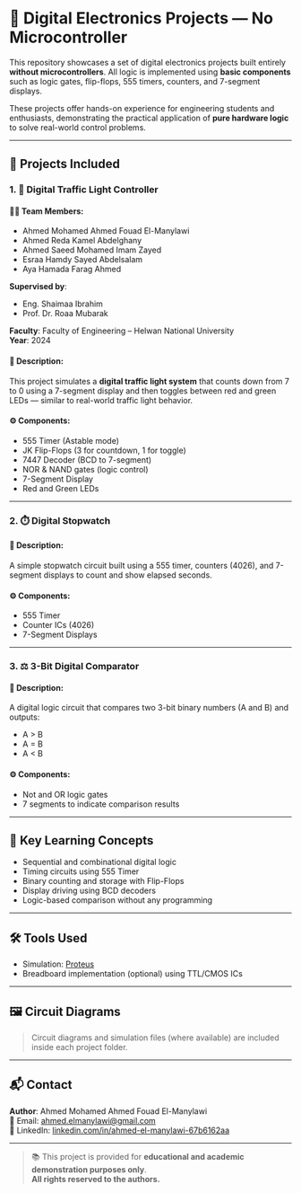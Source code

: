# 🔌 Digital Electronics Projects — No Microcontroller

This repository showcases a set of digital electronics projects built entirely **without microcontrollers**. All logic is implemented using **basic components** such as logic gates, flip-flops, 555 timers, counters, and 7-segment displays.

These projects offer hands-on experience for engineering students and enthusiasts, demonstrating the practical application of **pure hardware logic** to solve real-world control problems.

---

## 📂 Projects Included

### 1. 🚦 Digital Traffic Light Controller

#### 👨‍🎓 Team Members:
- Ahmed Mohamed Ahmed Fouad El-Manylawi  
- Ahmed Reda Kamel Abdelghany  
- Ahmed Saeed Mohamed Imam Zayed  
- Esraa Hamdy Sayed Abdelsalam  
- Aya Hamada Farag Ahmed  

**Supervised by**:  
- Eng. Shaimaa Ibrahim  
- Prof. Dr. Roaa Mubarak  

**Faculty**: Faculty of Engineering – Helwan National University  
**Year**: 2024

#### 📘 Description:
This project simulates a **digital traffic light system** that counts down from 7 to 0 using a 7-segment display and then toggles between red and green LEDs — similar to real-world traffic light behavior.

#### ⚙️ Components:
- 555 Timer (Astable mode)
- JK Flip-Flops (3 for countdown, 1 for toggle)
- 7447 Decoder (BCD to 7-segment)
- NOR & NAND gates (logic control)
- 7-Segment Display
- Red and Green LEDs

---

### 2. ⏱️ Digital Stopwatch

#### 📘 Description:
A simple stopwatch circuit built using a 555 timer, counters (4026), and 7-segment displays to count and show elapsed seconds.

#### ⚙️ Components:
- 555 Timer  
- Counter ICs (4026)  
- 7-Segment Displays  

---

### 3. ⚖️ 3-Bit Digital Comparator

#### 📘 Description:
A digital logic circuit that compares two 3-bit binary numbers (A and B) and outputs:
- A > B  
- A = B  
- A < B  

#### ⚙️ Components:
- Not and OR logic gates  
- 7 segments to indicate comparison results  

---

## 🧠 Key Learning Concepts

- Sequential and combinational digital logic  
- Timing circuits using 555 Timer  
- Binary counting and storage with Flip-Flops  
- Display driving using BCD decoders  
- Logic-based comparison without any programming

---

## 🛠️ Tools Used

- Simulation: [Proteus](https://www.labcenter.com/)  
- Breadboard implementation (optional) using TTL/CMOS ICs  

---

## 🖼️ Circuit Diagrams

> Circuit diagrams and simulation files (where available) are included inside each project folder.

---

## 📬 Contact

**Author**: Ahmed Mohamed Ahmed Fouad El-Manylawi  
📧 Email: ahmed.elmanylawi@gmail.com  
🔗 LinkedIn: [linkedin.com/in/ahmed-el-manylawi-67b6162aa](https://www.linkedin.com/in/ahmed-el-manylawi-67b6162aa)

---

> 📚 This project is provided for **educational and academic demonstration purposes only**.  
> **All rights reserved to the authors.**
